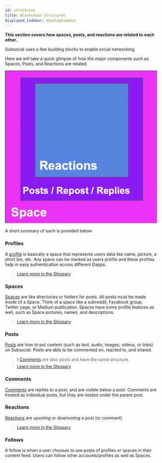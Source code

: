 ```yaml
---
id: structures
title: Blockchain Structures
displayed_sidebar: developSidebar
---
```

**This section covers how spaces, posts, and reactions are related to each other.**

Subsocial uses a few building blocks to enable social networking. 

Here we will take a quick glimpse of how the major components such as Spaces, Posts, and Reactions are related.

![Space-Post-Reaction Relation](../../../static/img/space-post-reaction.png)

A short summary of each is provided below:

### Profiles
A [profile](https://docs.subsocial.network/js-docs/js-sdk/interfaces/interfaces.profile.html) is basically a space that represents users data like name, picture, a short bio, etc. Any space can be marked as users profile and these profiles help in easy authentication across different Dapps.
> [Learn more in the Glossary](/docs/basics/glossary/overview#profile)

### Spaces
[Spaces](https://docs.subsocial.network/js-docs/js-sdk/interfaces/interfaces.space.html) are like directories or folders for posts.
All posts must be made inside of a Space. Think of a space like a subreddit, Facebook group, Twitter page, or Medium publication. 
Spaces have some profile features as well, such as Space pictures, names, and descriptions.

> [Learn more in the Glossary](/docs/basics/glossary/overview#spaces)

### Posts
[Posts](https://docs.subsocial.network/js-docs/js-sdk/interfaces/interfaces.post.html) 
are how to put content (such as text, audio, images, videos, or links) on Subsocial.
Posts are able to be commented on, reacted to, and shared.

> :exclamation: [Comments](https://docs.subsocial.network/js-docs/js-sdk/interfaces/interfaces.comment.html) are also posts and have the same structure.  
> [Learn more in the Glossary](/docs/basics/glossary/overview#posts)

### Comments
[Comments](https://docs.subsocial.network/js-docs/js-sdk/interfaces/interfaces.comment.html) are replies to a post, and are visible below a post.
Comments are treated as individual posts, but they are nested under the parent post.

### Reactions
[Reactions](https://docs.subsocial.network/js-docs/js-sdk/interfaces/interfaces.reaction.html) are *upvoting* or *downvoting* a post (or comment).

> [Learn more in the Glossary](/docs/basics/glossary/overview#upvotes)

### Follows
A follow is when a user chooses to see posts of profiles or spaces in their content feed.
Users can follow other accounts/profiles as well as Spaces.
